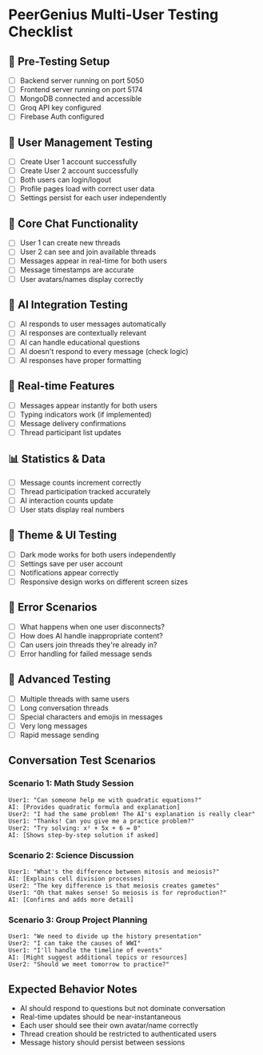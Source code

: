 # PeerGenius Multi-User Testing Checklist

## 🚀 Pre-Testing Setup
- [ ] Backend server running on port 5050
- [ ] Frontend server running on port 5174
- [ ] MongoDB connected and accessible
- [ ] Groq API key configured
- [ ] Firebase Auth configured

## 👥 User Management Testing
- [ ] Create User 1 account successfully
- [ ] Create User 2 account successfully
- [ ] Both users can login/logout
- [ ] Profile pages load with correct user data
- [ ] Settings persist for each user independently

## 💬 Core Chat Functionality
- [ ] User 1 can create new threads
- [ ] User 2 can see and join available threads
- [ ] Messages appear in real-time for both users
- [ ] Message timestamps are accurate
- [ ] User avatars/names display correctly

## 🤖 AI Integration Testing
- [ ] AI responds to user messages automatically
- [ ] AI responses are contextually relevant
- [ ] AI can handle educational questions
- [ ] AI doesn't respond to every message (check logic)
- [ ] AI responses have proper formatting

## 🔄 Real-time Features
- [ ] Messages appear instantly for both users
- [ ] Typing indicators work (if implemented)
- [ ] Message delivery confirmations
- [ ] Thread participant list updates

## 📊 Statistics & Data
- [ ] Message counts increment correctly
- [ ] Thread participation tracked accurately
- [ ] AI interaction counts update
- [ ] User stats display real numbers

## 🌙 Theme & UI Testing
- [ ] Dark mode works for both users independently
- [ ] Settings save per user account
- [ ] Notifications appear correctly
- [ ] Responsive design works on different screen sizes

## 🚨 Error Scenarios
- [ ] What happens when one user disconnects?
- [ ] How does AI handle inappropriate content?
- [ ] Can users join threads they're already in?
- [ ] Error handling for failed message sends

## 📱 Advanced Testing
- [ ] Multiple threads with same users
- [ ] Long conversation threads
- [ ] Special characters and emojis in messages
- [ ] Very long messages
- [ ] Rapid message sending

## Conversation Test Scenarios

### Scenario 1: Math Study Session
```
User1: "Can someone help me with quadratic equations?"
AI: [Provides quadratic formula and explanation]
User2: "I had the same problem! The AI's explanation is really clear"
User1: "Thanks! Can you give me a practice problem?"
User2: "Try solving: x² + 5x + 6 = 0"
AI: [Shows step-by-step solution if asked]
```

### Scenario 2: Science Discussion
```
User1: "What's the difference between mitosis and meiosis?"
AI: [Explains cell division processes]
User2: "The key difference is that meiosis creates gametes"
User1: "Oh that makes sense! So meiosis is for reproduction?"
AI: [Confirms and adds more detail]
```

### Scenario 3: Group Project Planning
```
User1: "We need to divide up the history presentation"
User2: "I can take the causes of WWI"
User1: "I'll handle the timeline of events"
AI: [Might suggest additional topics or resources]
User2: "Should we meet tomorrow to practice?"
```

## Expected Behavior Notes
- AI should respond to questions but not dominate conversation
- Real-time updates should be near-instantaneous
- Each user should see their own avatar/name correctly
- Thread creation should be restricted to authenticated users
- Message history should persist between sessions